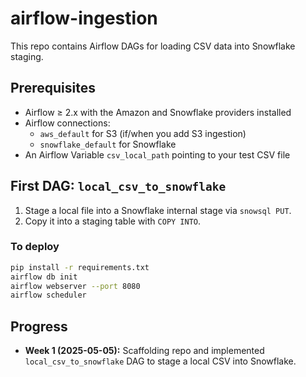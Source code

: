 # airflow-ingestion

This repo contains Airflow DAGs for loading CSV data into Snowflake staging.

## Prerequisites

- Airflow ≥ 2.x with the Amazon and Snowflake providers installed  
- Airflow connections:  
  - `aws_default` for S3 (if/when you add S3 ingestion)  
  - `snowflake_default` for Snowflake  
- An Airflow Variable `csv_local_path` pointing to your test CSV file

## First DAG: `local_csv_to_snowflake`

1. Stage a local file into a Snowflake internal stage via `snowsql PUT`.  
2. Copy it into a staging table with `COPY INTO`.  

### To deploy

```bash
pip install -r requirements.txt
airflow db init
airflow webserver --port 8080
airflow scheduler
```


## Progress

- **Week 1 (2025-05-05):** Scaffolding repo and implemented `local_csv_to_snowflake` DAG to stage a local CSV into Snowflake.
